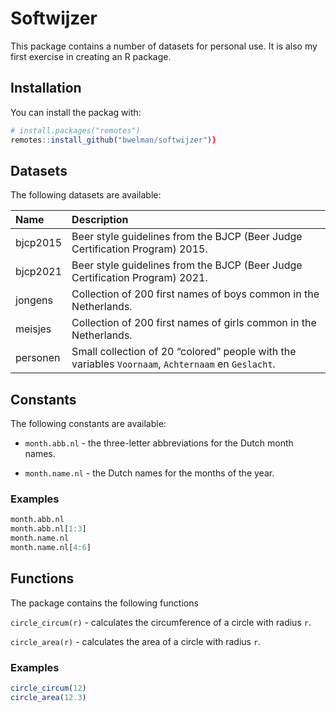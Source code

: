 
# Softwijzer

This package contains a number of datasets for personal use. It is also
my first exercise in creating an R package.

## Installation

You can install the packag with:

``` r
# install.packages("remotes") 
remotes::install_github("bwelman/softwijzer")}
```

## Datasets

The following datasets are available:

| Name     | Description                                                                                        |
|:---------|:---------------------------------------------------------------------------------------------------|
| bjcp2015 | Beer style guidelines from the BJCP (Beer Judge Certification Program) 2015.                       |
| bjcp2021 | Beer style guidelines from the BJCP (Beer Judge Certification Program) 2021.                       |
| jongens  | Collection of 200 first names of boys common in the Netherlands.                                   |
| meisjes  | Collection of 200 first names of girls common in the Netherlands.                                  |
| personen | Small collection of 20 “colored” people with the variables `Voornaam`, `Achternaam` en `Geslacht`. |

## Constants

The following constants are available:

- `month.abb.nl` - the three-letter abbreviations for the Dutch month
  names.

- `month.name.nl` - the Dutch names for the months of the year.

### Examples

``` r
month.abb.nl
month.abb.nl[1:3]
month.name.nl
month.name.nl[4:6]
```

## Functions

The package contains the following functions

`circle_circum(r)` - calculates the circumference of a circle with
radius `r`.

`circle_area(r)` - calculates the area of a circle with radius `r`.

### Examples

``` r
circle_circum(12)
circle_area(12.3)
```
